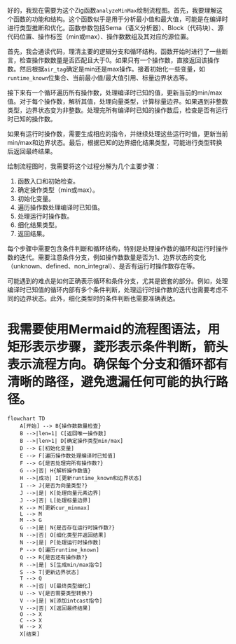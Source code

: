好的，我现在需要为这个Zig函数`analyzeMinMax`绘制流程图。首先，我要理解这个函数的功能和结构。这个函数似乎是用于分析最小值和最大值，可能是在编译时进行类型推断和优化。函数参数包括Sema（语义分析器）、Block（代码块）、源代码位置、操作标签（min或max）、操作数数组及其对应的源位置。

首先，我会通读代码，理清主要的逻辑分支和循环结构。函数开始时进行了一些断言，检查操作数数量是否匹配且大于0。如果只有一个操作数，直接返回该操作数。然后根据`air_tag`确定是min还是max操作。接着初始化一些变量，如`runtime_known`位集合、当前最小值/最大值引用、标量边界状态等。

接下来有一个循环遍历所有操作数，处理编译时已知的值，更新当前的min/max值。对于每个操作数，解析其值，处理向量类型，计算标量边界。如果遇到非整数类型，边界状态变为非整数。处理完所有编译时已知的操作数后，检查是否有运行时已知的操作数。

如果有运行时操作数，需要生成相应的指令，并继续处理这些运行时值，更新当前min/max和边界状态。最后，根据已知的边界细化结果类型，可能进行类型转换后返回最终结果。

绘制流程图时，我需要将这个过程分解为几个主要步骤：

1. 函数入口和初始检查。
2. 确定操作类型（min或max）。
3. 初始化变量。
4. 遍历操作数处理编译时已知值。
5. 处理运行时操作数。
6. 细化结果类型。
7. 返回结果。

每个步骤中需要包含条件判断和循环结构，特别是处理操作数的循环和运行时操作数的迭代。需要注意条件分支，例如操作数数量是否为1、边界状态的变化（unknown、defined、non_integral）、是否有运行时操作数存在等。

可能遇到的难点是如何正确表示循环和条件分支，尤其是嵌套的部分。例如，处理编译时已知值的循环内部有多个条件判断，处理运行时操作数的迭代也需要考虑不同的边界状态。此外，细化类型时的条件判断也需要准确表达。

我需要使用Mermaid的流程图语法，用矩形表示步骤，菱形表示条件判断，箭头表示流程方向。确保每个分支和循环都有清晰的路径，避免遗漏任何可能的执行路径。
================================================
```mermaid
flowchart TD
    A[开始] --> B{操作数数量检查}
    B -->|len=1| C[返回唯一操作数]
    B -->|len>1| D[确定操作类型min/max]
    D --> E[初始化变量]
    E --> F[遍历操作数处理编译时已知值]
    F --> G{是否处理完所有操作数?}
    G -->|否| H{解析操作数值}
    H -->|成功| I[更新runtime_known和边界状态]
    I --> J{是否为向量类型?}
    J -->|是| K[处理向量元素边界]
    J -->|否| L[处理标量边界]
    K --> M[更新cur_minmax]
    L --> M
    M --> G
    G -->|是| N{是否存在运行时操作数?}
    N -->|否| O[细化类型并返回结果]
    N -->|是| P[处理运行时操作数]
    P --> Q[遍历runtime_known]
    Q --> R{是否还有操作数?}
    R -->|是| S[生成min/max指令]
    S --> T[更新边界状态]
    T --> Q
    R -->|否| U[最终类型细化]
    U --> V{是否需要类型转换?}
    V -->|是| W[添加intcast指令]
    V -->|否| X[返回最终结果]
    O --> X
    C --> X
    W --> X
    X[结束]
```